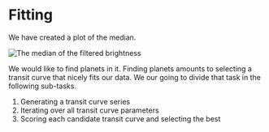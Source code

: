 # Fitting 
We have created a plot of the median.

![The median of the filtered brightness](image/median.png)

We would like to find planets in it. Finding planets amounts to selecting a
transit curve that nicely fits our data. We our going to divide that task in the
following sub-tasks.

1. Generating a transit curve series
2. Iterating over all transit curve parameters
3. Scoring each candidate transit curve and selecting the best

